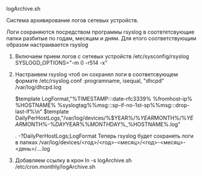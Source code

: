 logArchive.sh

Система архивирование логов сетевых устройств.

Логи сохраняются посредством программы rsyslog в соотвтетсвующие папки разбитые по годам, месяцам и дням.
Для етого соответствующим образом настраивается rsyslog

1. Включаем прием логов с сетевых устройств
   /etc/sysconfig/rsyslog
     SYSLOGD_OPTIONS="-m 0 -r514 -x"
2. Настраивем rsyslog чтоб он сохранял логи в соответсвующем формате
   /etc/rsyslog.conf
     :programname, isequal, "dhcpd"  /var/log/dhcpd.log

     $template LogFormat,"%TIMESTAMP:::date-rfc3339% %fromhost-ip% %HOSTNAME% %syslogtag%%msg:::sp-if-no-1st-sp%%msg:::drop-last-lf%\n"
     $template DailyPerHostLogs,"/var/log/devices/%$YEAR%/%$YEAR%-%$MONTH%/%$YEAR%-%$MONTH%-%$DAY%/%fromhost-ip%_%$YEAR%%$MONTH%%$DAY%_%HOSTNAME%.log"

     *.* -?DailyPerHostLogs;LogFormat
  Теперь rsyslog будет сохранять логи в папках /var/log/devices/<год>/<год>-<месяц>/<год>-<месяц>-<день>/<ip>....log
3. Добавляем ссылку в крон
  ln -s logArchive.sh /etc/cron.monthly/logArchive.sh
